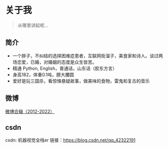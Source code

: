 # 关于我

> 从哪里讲起呢...

## 简介

- 一个胖子，不纠结的选择困难症患者，互联网街溜子，美食家和诗人。谈过两场恋爱，已婚，对婚姻的态度是众生皆苦。
- 精通 Python, English，普通话，山东话（胶东方言）
- 身高182，体重0.1吨，膀大腰圆
- 爱好是玩三国杀，看惊悚悬疑故事，做美味的食物，雷鬼和复古的音乐

## 微博

[微博合辑（2012-2022）](weibo.md)

## csdn
csdn: 机器视觉全栈er
链接：https://blog.csdn.net/qq_42322191